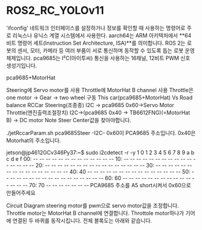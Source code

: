# ROS2_RC_YOLOv11
'ifconfig' 네트워크 인터페이스를 설정하거나 정보를 확인할 때 사용하는 명령어로 주로 리눅스나 유닉스 계열 시스템에서 사용한다.
aarch64는 ARM 아키텍처에서 **64비트 명령어 세트(Instruction Set Architecture, ISA)**를 의미합니다.
ROS 2는 로봇의 센서, 모터, 카메라 등 여러 부품이 서로 통신하며 동작할 수 있도록 돕는 로봇 운영체제입니다.
pca9685는 I²C(아이투씨) 통신을 사용하는
16채널, 12비트 PWM 신호 생성기입니다.

pca9685+MotorHat

Steering에 Servo motor를 사용
Throttle에 MotorHat B channel 사용
Throttle은 one motor → Gear → two wheel 구동
This car(pca9685+MotorHat) Vs Road balance RCCar
Steering(조종종)
I2C → pca9685 0x60→Servo Motor
Throttle(엔진출력조절장치)
I2C→(pca9685 0x40 → TB6612FNG)(=MotorHat B) → DC motor
Note
Steer Center값을 찾아야합니다.

./jetRccarParam.sh pca9685Steer
-I2C-
0x60이 PCA9685 주소입니다. 0x40은 Motorhat의 주소입니다.



jetson@jp4612GCv346Py37:~$ sudo i2cdetect -r -y 1
     0  1  2  3  4  5  6  7  8  9  a  b  c  d  e  f
00:          -- -- -- -- -- -- -- -- -- -- -- -- -- 
10: -- -- -- -- -- -- -- -- -- -- -- -- -- -- -- -- 
20: -- -- -- -- -- -- -- -- -- -- -- -- -- -- -- -- 
30: -- -- -- -- -- -- -- -- -- -- -- -- -- -- -- -- 
40: 40 -- -- -- -- -- -- -- -- -- -- -- -- -- -- -- 
50: -- -- -- -- -- -- -- -- -- -- -- -- -- -- -- -- 
60: 60 -- -- -- -- -- -- -- -- -- -- -- -- -- -- -- 
70: 70 -- -- -- -- -- -- --​
PCA9685 주소를 A5 short시켜서 0x60으로 만들어주세요

Circuit Diagram
steering motor를 pwm으로 servo motor값을 조정합니다. Throttle motor는 MotorHat B channel에 연결합니다. Throttole motor하나가 기어에 연결된 두 바퀴를 동작시킵니다.
전체 블록도는 아래와 같습니다.

